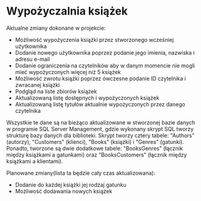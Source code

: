 # Wypożyczalnia książek
Aktualne zmiany dokonane w projekcie:
- Możliwość wypożyczenia książki przez stworzonego wcześniej użytkownika
- Dodanie nowego użytkownika poprzez podanie jego imienia, nazwiska i adresu e-mail
- Dodanie ograniczenia na czytelników aby w danym momencie nie mogli mieć wypożyczonych więcej niż 5 książek
- Możliwość zwrotu książki poprzez ówczesne podanie ID czytelnika i zwracanej książki
- Podgląd na liste zbiorów książek
- Aktualizowaną listę dostępnych i wypożyczonych książek
- Aktualizowaną listę tytułów aktualnie wypożyczonych przez danego czytelnika


Wszystkie te dane są na bieżąco aktualizowane w stworzonej bazie danych w programie SQL Server Management, gdzie wykonany skrypt SQL tworzy strukturę bazy danych dla biblioteki. Skrypt tworzy cztery tabele: "Authors" (autorzy), "Customers" (klienci), "Books" (książki) i "Genres" (gatunki). Ponadto, tworzone są dwie dodatkowe tabele: "BooksGenres" (łącznik między książkami a gatunkami) oraz "BooksCustomers" (łącznik między książkami a klientami).


Planowane zmiany(lista ta będzie cały czas aktualizowana):
- Dodanie do każdej książki jej rodzaj gatunku
- Możliwość dodawania nowych książek
